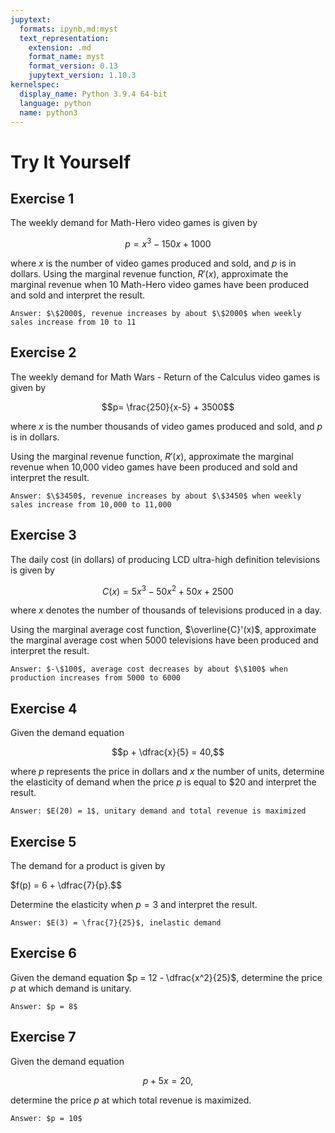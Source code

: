 ```yaml
---
jupytext:
  formats: ipynb,md:myst
  text_representation:
    extension: .md
    format_name: myst
    format_version: 0.13
    jupytext_version: 1.10.3
kernelspec:
  display_name: Python 3.9.4 64-bit
  language: python
  name: python3
---
```

# Try It Yourself

## Exercise 1
The weekly demand for Math-Hero video games is given by 

$$p=x^3−150x+1000$$

where $x$ is the number of video games produced and sold, and $p$ is in dollars. Using the 
marginal revenue function, $R'(x)$, approximate the marginal revenue when 10 Math-Hero video games have been produced and sold and interpret the result.

```{dropdown} Show answer
Answer: $\$2000$, revenue increases by about $\$2000$ when weekly sales increase from 10 to 11 
```


## Exercise 2
The weekly demand for Math Wars - Return of the Calculus video games is given by 

$$p= \frac{250}{x-5} + 3500$$

where $x$ is the number thousands of video games produced and sold, and $p$ is in dollars. 

Using the marginal revenue function, $R'(x)$, approximate the marginal revenue when 10,000 
video games have been produced and sold and interpret the result.

```{dropdown} Show answer
Answer: $\$3450$, revenue increases by about $\$3450$ when weekly sales increase from 10,000 to 11,000
```


## Exercise 3
The daily cost (in dollars) of producing LCD ultra-high definition televisions is given by 

$$C(x)= 5x^3 - 50x^2 + 50x + 2500$$

where $x$ denotes the number of thousands of televisions produced in a day. 

Using the 
marginal average cost function, $\overline{C}'(x)$, approximate the marginal average cost when 
5000 televisions have been produced and interpret the result.

```{dropdown} Show answer
Answer: $-\$100$, average cost decreases by about $\$100$ when production increases from 5000 to 6000
```


## Exercise 4
Given the demand equation 

$$p + \dfrac{x}{5} = 40,$$

where $p$ represents the price in dollars and $x$ the number of units, determine the elasticity of demand when the price $p$ is equal to \$20 and interpret the result.

```{dropdown} Show answer
Answer: $E(20) = 1$, unitary demand and total revenue is maximized 
```


## Exercise 5
The demand for a product is given by 

$f(p) = 6 + \dfrac{7}{p}.$$ 

Determine the elasticity when $p = 3$ and interpret the result.

```{dropdown} Show answer
Answer: $E(3) = \frac{7}{25}$, inelastic demand
```

## Exercise 6
Given the demand equation $p = 12 - \dfrac{x^2}{25}$, determine the price $p$ at which demand is unitary. 

```{dropdown} Show answer
Answer: $p = 8$
```


## Exercise 7
Given the demand equation 

$$p + 5x = 20,$$ 

determine the price $p$ at which total revenue is maximized.


```{dropdown} Show answer
Answer: $p = 10$
```
